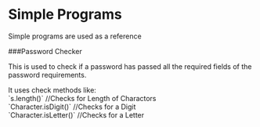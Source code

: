 Simple Programs
====================

Simple programs are used as a reference 

###Password Checker

This is used to check if a password has passed all the required fields of the password requirements.

<p>It uses check methods like:<br>
	`s.length()`  //Checks for Length of Charactors <br>
	`Character.isDigit()` //Checks for a Digit <br>
	`Character.isLetter()` //Checks for a Letter </p>
